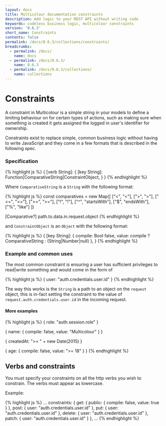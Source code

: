 ```yaml
---
layout: docs
title: Multicolour documentation constraints
description: Add logic to your REST API without writing code
keywords: codeless business logic, multicolour constraints
version: '0.6.3'
short_name: Constraints
contents: false
permalink: /docs/0.6.3/collections/constraints/
breadcrumbs:
  - permalink: /docs/
    name: docs
  - permalink: /docs/0.6.3/
    name: 0.6.3
  - permalink: /docs/0.6.3/collections/
    name: collections
---
```


# Constraints

A constraint in Multicolour is a simple string in your models to define a limiting behaviour on for certain types of actions, such as making sure when something is created it gets assigned the logged in user's identifier for ownership.

Constraints exist to replace simple, common business logic without having to write JavaScript and they come in a few formats that is described in the following spec.

### Specification

{% highlight js %}
{
  [verb String]: {
    [key String]: Function|ComparativeString|ConstraintObject,
  }
}
{% endhighlight %}

Where `ComparativeString` is a `String` with the following format:

{% highlight js %}
const comparatives = new Map([
  ["<", "<"],
  [">", ">"],
  ["<=", "<="],
  [">=", ">="],
  ["!", "!"],
  ["^", "startsWith"],
  ["$", "endsWith"],
  ["%", "like"]
])

[Comparative?] path.to.data.in.request.object
{% endhighlight %}

and `ConstraintObject` is an `Object` with the following format:

{% highlight js %}
{
  [key String]: {
    compile: Bool false,
    value: compile ? ComparativeString : (String|Number|null)
  },
}
{% endhighlight %}

### Example and common uses

The most common constraint is ensuring a user has sufficient privileges to read|write something and would come in the form of

{% highlight js %}
{
  user: "auth.credentials.user.id"
}
{% endhighlight %}

The way this works is the `String` is a path to an object on the `request` object, this is in-fact setting the constraint to the value of `request.auth.credentials.user.id` in the incoming request.

#### More examples

{% highlight js %}
{
  role: "auth.session.role"
}

{
  name: {
    compile: false,
    value: "Multicolour"
  }
}

{
  createdAt: ">= " + new Date(2015)
}

{
  age: {
    compile: false,
    value: ">= 18"
  }
}
{% endhighlight %}

## Verbs and constraints

You must specify your constraints on all the http verbs you wish to constrain. The verbs must appear as lowercase.

Example:

{% highlight js %}
...
constraints: {
  get: { public: { compile: false, value: true } },
  post: { user: "auth.credentials.user.id" },
  put: { user: "auth.credentials.user.id" },
  delete: { user: "auth.credentials.user.id" },
  patch: { user: "auth.credentials.user.id" }
},
...
{% endhighlight %}
